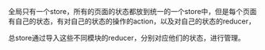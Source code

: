 全局只有一个store，所有的页面的状态都放到统一的一个store中，但是每个页面有自己的状态，有对自己的状态的操作的action，以及对自己的状态的reducer，

总store通过导入这些不同模块的reducer，分别对应他们的状态，进行管理。
